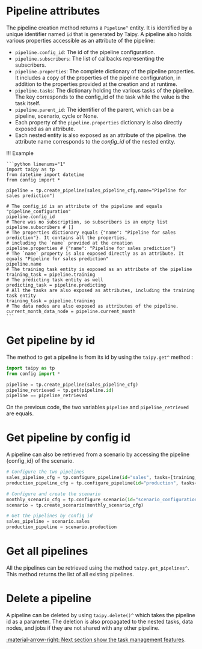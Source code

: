 # Pipeline attributes

The pipeline creation method returns a `Pipeline^` entity.
It is identified by
a unique identifier named `id` that is generated by Taipy.
A pipeline also holds various properties accessible as an attribute of the pipeline:

- `pipeline.config_id`: The id of the pipeline configuration.
- `pipeline.subscribers`: The list of callbacks representing the subscribers.
- `pipeline.properties`: The complete dictionary of the pipeline properties. It includes a copy of the properties of the pipeline configuration, in addition to the properties provided at the creation and at runtime.
- `pipeline.tasks`: The dictionary holding the various tasks of the pipeline. The key corresponds to the config_id of the task while the value is the task itself.
- `pipeline.parent_id`: The identifier of the parent, which can be a pipeline, scenario, cycle or None.
- Each property of the `pipeline.properties` dictionary is also directly exposed as an attribute.
- Each nested entity is also exposed as an attribute of the pipeline. the attribute name corresponds to the *config_id* of the nested entity.

!!! Example

    ```python linenums="1"
    import taipy as tp
    from datetime import datetime
    from config import *

    pipeline = tp.create_pipeline(sales_pipeline_cfg,name="Pipeline for sales prediction")

    # The config_id is an attribute of the pipeline and equals "pipeline_configuration"
    pipeline.config_id
    # There was no subscription, so subscribers is an empty list
    pipeline.subscribers # []
    # The properties dictionary equals {"name": "Pipeline for sales prediction"}. It contains all the properties,
    # including the `name` provided at the creation
    pipeline.properties # {"name": "Pipeline for sales prediction"}
    # The `name` property is also exposed directly as an attribute. It equals "Pipeline for sales prediction"
    pipeline.name
    # The training task entity is exposed as an attribute of the pipeline
    training_task = pipeline.training
    # The predicting task entity as well
    predicting_task = pipeline.predicting
    # All the tasks are also exposed as attributes, including the training task entity
    training_task = pipeline.training
    # The data nodes are also exposed as attributes of the pipeline.
    current_month_data_node = pipeline.current_month
    ```

# Get pipeline by id

The method to get a pipeline is from its id by using the `taipy.get^`
method :

```python linenums="1"
import taipy as tp
from config import *

pipeline = tp.create_pipeline(sales_pipeline_cfg)
pipeline_retrieved = tp.get(pipeline.id)
pipeline == pipeline_retrieved
```

On the previous code, the two variables `pipeline` and `pipeline_retrieved` are equals.

# Get pipeline by config id

A pipeline can also be retrieved from a scenario by accessing the pipeline {config_id} of the scenario.

```python linenums="1"
# Configure the two pipelines
sales_pipeline_cfg = tp.configure_pipeline(id="sales", tasks=[training_cfg, predicting_cfg])
production_pipeline_cfg = tp.configure_pipeline(id="production", tasks=[planning_cfg])

# Configure and create the scenario
monthly_scenario_cfg = tp.configure_scenario(id="scenario_configuration", pipelines=[sales_pipeline_cfg, production_pipeline_cfg]))
scenario = tp.create_scenario(monthly_scenario_cfg)

# Get the pipelines by config id
sales_pipeline = scenario.sales
production_pipeline = scenario.production
```

# Get all pipelines

All the pipelines can be retrieved using the method
`taipy.get_pipelines^`.
This method returns the list of all existing pipelines.

# Delete a pipeline

A pipeline can be deleted by using `taipy.delete()^` which
takes the pipeline id as a parameter. The deletion is also propagated to the nested tasks, data nodes, and jobs
if they are not shared with any other pipeline.

[:material-arrow-right: Next section show the task management features](task-mgt.md).
